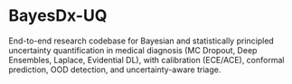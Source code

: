 # BayesDx-UQ
End-to-end research codebase for Bayesian and statistically principled uncertainty quantification in medical diagnosis (MC Dropout, Deep Ensembles, Laplace, Evidential DL), with calibration (ECE/ACE), conformal prediction, OOD detection, and uncertainty-aware triage.
